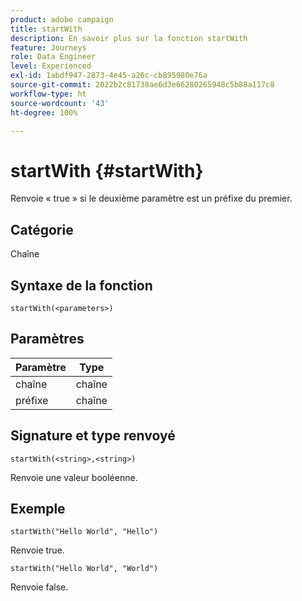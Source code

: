 ```yaml
---
product: adobe campaign
title: startWith
description: En savoir plus sur la fonction startWith
feature: Journeys
role: Data Engineer
level: Experienced
exl-id: 1abdf947-2873-4e45-a26c-cb895980e76a
source-git-commit: 2022b2c81738ae6d3e66280265948c5b88a117c8
workflow-type: ht
source-wordcount: '43'
ht-degree: 100%

---
```


# startWith {#startWith}

Renvoie « true » si le deuxième paramètre est un préfixe du premier.

## Catégorie

Chaîne

## Syntaxe de la fonction

`startWith(<parameters>)`

## Paramètres

| Paramètre | Type |
|-------------|--------|
| chaîne | chaîne |
| préfixe | chaîne |

## Signature et type renvoyé

`startWith(<string>,<string>)`

Renvoie une valeur booléenne.

## Exemple

`startWith("Hello World", "Hello")`

Renvoie true.

`startWith("Hello World", "World")`

Renvoie false.
